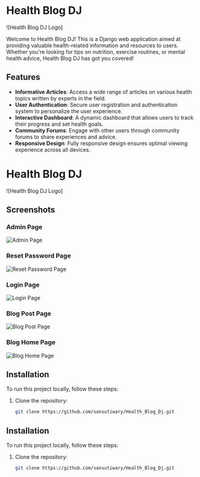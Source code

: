 # Health Blog DJ

![Health Blog DJ Logo]

Welcome to Health Blog DJ! This is a Django web application aimed at providing valuable health-related information and resources to users. Whether you're looking for tips on nutrition, exercise routines, or mental health advice, Health Blog DJ has got you covered!

## Features

- **Informative Articles**: Access a wide range of articles on various health topics written by experts in the field.
- **User Authentication**: Secure user registration and authentication system to personalize the user experience.
- **Interactive Dashboard**: A dynamic dashboard that allows users to track their progress and set health goals.
- **Community Forums**: Engage with other users through community forums to share experiences and advice.
- **Responsive Design**: Fully responsive design ensures optimal viewing experience across all devices.


# Health Blog DJ

![Health Blog DJ Logo]

## Screenshots

### Admin Page
![Admin Page](https://drive.google.com/uc?export=view&id=1bxxb5F5qQt5CehY1k8vx2qw9mQC51l-X)

### Reset Password Page
![Reset Password Page](https://drive.google.com/uc?export=view&id=19MutpwbFbZ7IJACuZOJTlqiCCaAV1fSz)

### Login Page
![Login Page](https://drive.google.com/uc?export=view&id=18k-oux0W6HwKN138k9u7mM2Ey9dJcI1o)

### Blog Post Page
![Blog Post Page](https://drive.google.com/uc?export=view&id=1QqcvgsCSTi22XT8DTVKBSNJbde8sVQqe)

### Blog Home Page
![Blog Home Page](https://drive.google.com/uc?export=view&id=1a803zoHEbdrw0vcKvWCjIezuynDK3RtI)

## Installation

To run this project locally, follow these steps:

1. Clone the repository:
   ```bash
   git clone https://github.com/sansutiwary/Health_Blog_Dj.git

## Installation

To run this project locally, follow these steps:

1. Clone the repository:
   ```bash
   git clone https://github.com/sansutiwary/Health_Blog_Dj.git
